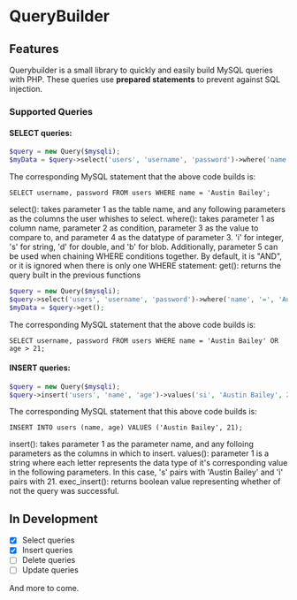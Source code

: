 # QueryBuilder

## Features ##
Querybuilder is a small library to quickly and easily build MySQL queries with PHP. These queries use **prepared statements** to prevent against SQL injection.

### Supported Queries ###
#### SELECT queries: ####

```php
$query = new Query($mysqli);
$myData = $query->select('users', 'username', 'password')->where('name', '=', 'Austin Bailey', 's')->get();
```

The corresponding MySQL statement that the above code builds is:
```mysql
SELECT username, password FROM users WHERE name = 'Austin Bailey';
```
select(): takes parameter 1 as the table name, and any following parameters as the columns the user whishes to select. 
where(): takes parameter 1 as column name, parameter 2 as condition, parameter 3 as the value to compare to, and parameter 4 as the datatype of parameter 3. 'i' for integer, 's' for string, 'd' for double, and 'b' for blob. Additionally, parameter 5 can be used when chaining WHERE conditions together. By default, it is "AND", or it is ignored when there is only one WHERE statement:
get(): returns the query built in the previous functions


```php
$query = new Query($mysqli);
$query->select('users', 'username', 'password')->where('name', '=', 'Austin Bailey', 's')->where('age', '>', 21, 'i', 'OR');
$myData = $query->get();
```

The corresponding MySQL statement that the above code builds is:
```mysql
SELECT username, password FROM users WHERE name = 'Austin Bailey' OR age > 21;
```

#### INSERT queries: ####

```php
$query = new Query($mysqli);
$query->insert('users', 'name', 'age')->values('si', 'Austin Bailey', 21)->exec_insert();
```

The corresponding MySQL statement that this above code builds is:
```mysql
INSERT INTO users (name, age) VALUES ('Austin Bailey', 21);
```
insert(): takes parameter 1 as the parameter name, and any folloing parameters as the columns in which to insert. 
values(): parameter 1 is a string where each letter represents the data type of it's corresponding value in the following parameters. In this case, 's' pairs with 'Austin Bailey' and 'i' pairs with 21.
exec_insert(): returns boolean value representing whether of not the query was successful.

## In Development ##

- [X] Select queries
- [X] Insert queries
- [ ] Delete queries
- [ ] Update queries

And more to come.